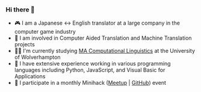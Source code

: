 ### Hi there 👋

<!--
**ljdyer/ljdyer** is a ✨ _special_ ✨ repository because its `README.md` (this file) appears on your GitHub profile. -->

- 🎮 I am a Japanese <-> English translator at a large company in the computer game industry
- 📃 I am involved in Computer Aided Translation and Machine Translation projects
- 👨‍🎓 I'm currently studying <a href="https://www.wlv.ac.uk/courses/ma-computational-linguistics/">MA Computational Linguistics</a> at the University of Wolverhampton
- 🐍 I have extensive experience working in various programming languages including Python, JavaScript, and Visual Basic for Applications
- 🥳 I participate in a monthly Minihack (<a href="https://www.meetup.com/mini-hack/">Meetup</a> | <a href="https://github.com/OnlineMiniHack/minihack">GitHub</a>) event
